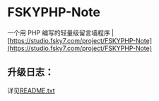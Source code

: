 # FSKYPHP-Note
一个用 PHP 编写的轻量级留言墙程序 | [https://studio.fsky7.com/project/FSKYPHP-Note](https://studio.fsky7.com/project/FSKYPHP-Note)

## 升级日志：
详见[README.txt](https://github.com/FlyingSky-CN/FSKYPHP-Note/blob/master/readme.txt)
